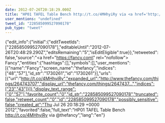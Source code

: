 ```yaml
---
date: 2012-07-26T20:18:29.000Z
title: "HP01 TAFEL Table Bench http://t.co/4MHhyiRy via <a href='http://twitter.com/thefancy'>@thefancy</a>″"
user_mentions: "undefined"
tweet_id: "228585099527090178"
pub_type: "tweet"
---
```

{"edit_info":{"initial":{"editTweetIds":["228585099527090178"],"editableUntil":"2012-07-26T20:48:29.290Z","editsRemaining":"5","isEditEligible":true}},"retweeted":false,"source":"<a href=\"https://fancy.com\" rel=\"nofollow\">   Fancy</a>","entities":{"hashtags":[],"symbols":[],"user_mentions":[{"name":"Fancy","screen_name":"thefancy","indices":["48","57"],"id_str":"1730261","id":"1730261"}],"urls":[{"url":"http://t.co/4MHhyiRy","expanded_url":"http://www.thefancy.com/things/264743707","display_url":"thefancy.com/things/2647437…","indices":["23","43"]}]},"display_text_range":["0","57"],"favorite_count":"0","id_str":"228585099527090178","truncated":false,"retweet_count":"0","id":"228585099527090178","possibly_sensitive":false,"created_at":"Thu Jul 26 20:18:29 +0000 2012","favorited":false,"full_text":"HP01 TAFEL Table Bench http://t.co/4MHhyiRy via @thefancy","lang":"en"}
